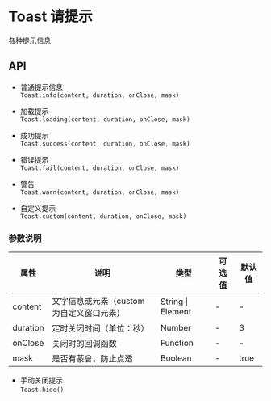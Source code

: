 # Toast 请提示

各种提示信息


## API

- 普通提示信息    
`Toast.info(content, duration, onClose, mask)`    

- 加载提示    
`Toast.loading(content, duration, onClose, mask)`    

- 成功提示    
`Toast.success(content, duration, onClose, mask)`    

- 错误提示    
`Toast.fail(content, duration, onClose, mask)`    

- 警告    
`Toast.warn(content, duration, onClose, mask)`    

- 自定义提示    
`Toast.custom(content, duration, onClose, mask)`    


### 参数说明

| **属性** | **说明** | **类型** | **可选值** | **默认值** |
| --- | --- | --- | --- | --- |
| content | 文字信息或元素（custom 为自定义窗口元素） | String \| Element | - | - |
| duration | 定时关闭时间（单位：秒） | Number | - | 3 |
| onClose | 关闭时的回调函数 | Function | - | - |
| mask | 是否有蒙曾，防止点透 | Boolean | - | true |

    
- 手动关闭提示    
`Toast.hide()`